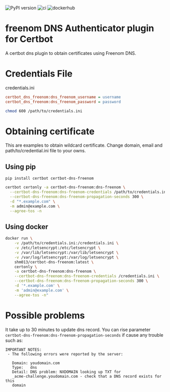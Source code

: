 ![PyPI version](https://badge.fury.io/py/certbot-dns-freenom.svg)
![ci](https://github.com/shm013/certbot-dns-freenom/actions/workflows/ci.yml/badge.svg)
![dockerhub](https://github.com/shm013/certbot-dns-freenom/actions/workflows/dockerhub.yml/badge.svg)

freenom DNS Authenticator plugin for Certbot
==============================================
A certbot dns plugin to obtain certificates using Freenom DNS.

# Credentials File

credentials.ini
```ini
certbot_dns_freenom:dns_freenom_username = username
certbot_dns_freenom:dns_freenom_password = password
```

```bash
chmod 600 /path/to/credentials.ini
```

# Obtaining certificate

This are examples to obtain wildcard certificate.
Change domain, email and path/to/credential.ini file to your owns.

## Using pip

```
pip install certbot certbot-dns-freenom
```

```bash
certbot certonly -a certbot-dns-freenom:dns-freenom \
  --certbot-dns-freenom:dns-freenom-credentials /path/to/credentials.ini \
  --certbot-dns-freenom:dns-freenom-propagation-seconds 300 \
  -d "*.example.com" \
  -m admin@example.com \
  --agree-tos -n
```

## Using docker

```bash
docker run \
    -v /path/to/credentials.ini:/credentials.ini \
    -v /etc/letsencrypt:/etc/letsencrypt \
    -v /var/lib/letsencrypt:/var/lib/letsencrypt \
    -v /var/log/letsencrypt:/var/log/letsencrypt \
    shm013/certbot-dns-freenom:latest \
    certonly \
    -a certbot-dns-freenom:dns-freenom \
    --certbot-dns-freenom:dns-freenom-credentials /credentials.ini \
    --certbot-dns-freenom:dns-freenom-propagation-seconds 300 \
    -d '*.example.com' \
    -m 'admin@example.com' \
    --agree-tos -n"
```

# Possible problems

It take up to 30 minutes to update dns record.
You can rise parameter `certbot-dns-freenom:dns-freenom-propagation-seconds` if cause any trouble such as:

```
IMPORTANT NOTES:
 - The following errors were reported by the server:

   Domain: youdomain.com
   Type:   dns
   Detail: DNS problem: NXDOMAIN looking up TXT for
   _acme-challenge.youdomain.com - check that a DNS record exists for this
   domain
```
